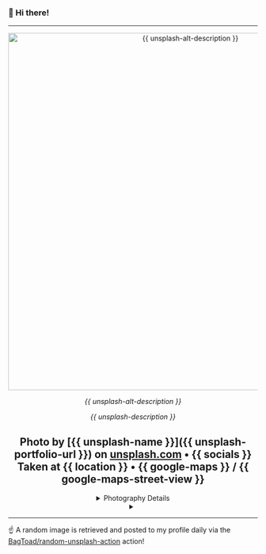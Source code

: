 ### 👋 Hi there!

----
<div align="center">
  <img width="720" src="{{ unsplash-url }}" alt="{{ unsplash-alt-description }}">
  
  <em>{{ unsplash-alt-description }}</em>
  
  <em>{{ unsplash-description }}</em>

  Photo by [{{ unsplash-name }}]({{ unsplash-portfolio-url }}) on [unsplash.com](https://unsplash.com/) • {{ socials }}
  Taken at {{ location }} • {{ google-maps }} / {{ google-maps-street-view }}
  ---
  
<details>
<summary>Photography Details</summary>
  
Camera Model: {{ model }} • Exposure Time: {{ exposure-time }} • Aperture: {{ aperture }} • Focal Length: {{ focal-length }} • ISO: {{ iso }} • Location: {{ location }} ({{ country }}) • Coordinates: Latitude {{ latitude }}, Longitude {{ longitude }}

</details>

<details>
  <summary></summary>
</details>

</div>

----

☝️ A random image is retrieved and posted to my profile daily via the [BagToad/random-unsplash-action](https://github.com/BagToad/random-unsplash-action) action!
